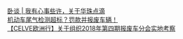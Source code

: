   
[卧谈 | 我有心事些许，关于华珠点滴](http://www.dianyue.me/archives/573/r30qnwmqjekv0qxl/)  
[机动车尾气检测超标？罚款并报废车辆！](http://www.dianyue.me/archives/593/m71y0oc4vwogrs11/)  
[【CELVE欧洲行】关于组织2018年第四期报废车分会实地考察](http://www.dianyue.me/archives/126/y8o8xlhke3ndsac3/)